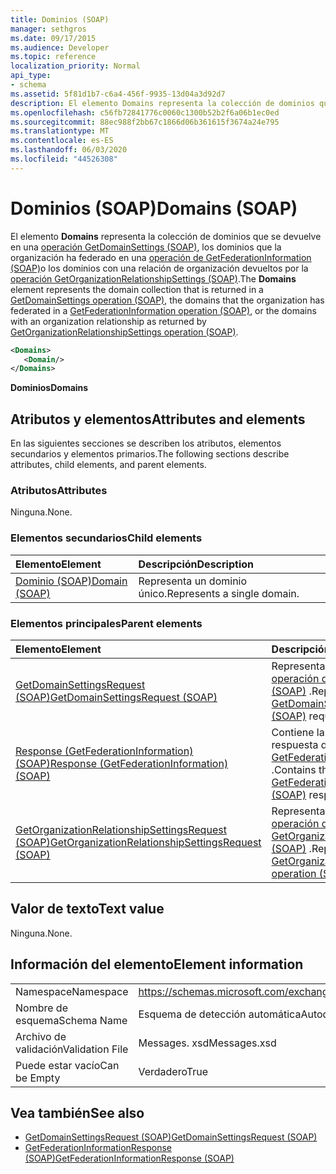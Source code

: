 ```yaml
---
title: Dominios (SOAP)
manager: sethgros
ms.date: 09/17/2015
ms.audience: Developer
ms.topic: reference
localization_priority: Normal
api_type:
- schema
ms.assetid: 5f81d1b7-c6a4-456f-9935-13d04a3d92d7
description: El elemento Domains representa la colección de dominios que se devuelve en una operación GetDomainSettings (SOAP), los dominios que la organización ha federado en una operación de GetFederationInformation (SOAP) o los dominios con una relación de organización devueltos por la operación GetOrganizationRelationshipSettings (SOAP).
ms.openlocfilehash: c56fb72841776c0060c1300b52b2f6a06b1ec0ed
ms.sourcegitcommit: 88ec988f2bb67c1866d06b361615f3674a24e795
ms.translationtype: MT
ms.contentlocale: es-ES
ms.lasthandoff: 06/03/2020
ms.locfileid: "44526308"
---
```

# <a name="domains-soap"></a><span data-ttu-id="aad9b-103">Dominios (SOAP)</span><span class="sxs-lookup"><span data-stu-id="aad9b-103">Domains (SOAP)</span></span>

<span data-ttu-id="aad9b-104">El elemento **Domains** representa la colección de dominios que se devuelve en una [operación GetDomainSettings (SOAP)](getdomainsettings-operation-soap.md), los dominios que la organización ha federado en una [operación de GetFederationInformation (SOAP)](getfederationinformation-operation-soap.md)o los dominios con una relación de organización devueltos por la [operación GetOrganizationRelationshipSettings (SOAP)](getorganizationrelationshipsettings-operation-soap.md).</span><span class="sxs-lookup"><span data-stu-id="aad9b-104">The **Domains** element represents the domain collection that is returned in a [GetDomainSettings operation (SOAP)](getdomainsettings-operation-soap.md), the domains that the organization has federated in a [GetFederationInformation operation (SOAP)](getfederationinformation-operation-soap.md), or the domains with an organization relationship as returned by [GetOrganizationRelationshipSettings operation (SOAP)](getorganizationrelationshipsettings-operation-soap.md).</span></span>
  
```XML
<Domains>
   <Domain/>
</Domains>
```

 <span data-ttu-id="aad9b-105">**Dominios**</span><span class="sxs-lookup"><span data-stu-id="aad9b-105">**Domains**</span></span>
## <a name="attributes-and-elements"></a><span data-ttu-id="aad9b-106">Atributos y elementos</span><span class="sxs-lookup"><span data-stu-id="aad9b-106">Attributes and elements</span></span>

<span data-ttu-id="aad9b-107">En las siguientes secciones se describen los atributos, elementos secundarios y elementos primarios.</span><span class="sxs-lookup"><span data-stu-id="aad9b-107">The following sections describe attributes, child elements, and parent elements.</span></span>
  
### <a name="attributes"></a><span data-ttu-id="aad9b-108">Atributos</span><span class="sxs-lookup"><span data-stu-id="aad9b-108">Attributes</span></span>

<span data-ttu-id="aad9b-109">Ninguna.</span><span class="sxs-lookup"><span data-stu-id="aad9b-109">None.</span></span>
  
### <a name="child-elements"></a><span data-ttu-id="aad9b-110">Elementos secundarios</span><span class="sxs-lookup"><span data-stu-id="aad9b-110">Child elements</span></span>

|<span data-ttu-id="aad9b-111">**Elemento**</span><span class="sxs-lookup"><span data-stu-id="aad9b-111">**Element**</span></span>|<span data-ttu-id="aad9b-112">**Descripción**</span><span class="sxs-lookup"><span data-stu-id="aad9b-112">**Description**</span></span>|
|:-----|:-----|
|[<span data-ttu-id="aad9b-113">Dominio (SOAP)</span><span class="sxs-lookup"><span data-stu-id="aad9b-113">Domain (SOAP)</span></span>](domain-soap.md) <br/> |<span data-ttu-id="aad9b-114">Representa un dominio único.</span><span class="sxs-lookup"><span data-stu-id="aad9b-114">Represents a single domain.</span></span>  <br/> |
   
### <a name="parent-elements"></a><span data-ttu-id="aad9b-115">Elementos principales</span><span class="sxs-lookup"><span data-stu-id="aad9b-115">Parent elements</span></span>

|<span data-ttu-id="aad9b-116">**Elemento**</span><span class="sxs-lookup"><span data-stu-id="aad9b-116">**Element**</span></span>|<span data-ttu-id="aad9b-117">**Descripción**</span><span class="sxs-lookup"><span data-stu-id="aad9b-117">**Description**</span></span>|
|:-----|:-----|
|[<span data-ttu-id="aad9b-118">GetDomainSettingsRequest (SOAP)</span><span class="sxs-lookup"><span data-stu-id="aad9b-118">GetDomainSettingsRequest (SOAP)</span></span>](getdomainsettingsrequest-soap.md) <br/> |<span data-ttu-id="aad9b-119">Representa una solicitud de [operación de GetDomainSettings (SOAP)](getdomainsettings-operation-soap.md) .</span><span class="sxs-lookup"><span data-stu-id="aad9b-119">Represents a [GetDomainSettings operation (SOAP)](getdomainsettings-operation-soap.md) request.</span></span>  <br/> |
|[<span data-ttu-id="aad9b-120">Response (GetFederationInformation) (SOAP)</span><span class="sxs-lookup"><span data-stu-id="aad9b-120">Response (GetFederationInformation) (SOAP)</span></span>](response-getfederationinformationsoap.md) <br/> |<span data-ttu-id="aad9b-121">Contiene la información de respuesta de la [operación GetFederationInformation (SOAP)](getfederationinformation-operation-soap.md) .</span><span class="sxs-lookup"><span data-stu-id="aad9b-121">Contains the [GetFederationInformation operation (SOAP)](getfederationinformation-operation-soap.md) response information.</span></span>  <br/> |
|[<span data-ttu-id="aad9b-122">GetOrganizationRelationshipSettingsRequest (SOAP)</span><span class="sxs-lookup"><span data-stu-id="aad9b-122">GetOrganizationRelationshipSettingsRequest (SOAP)</span></span>](getorganizationrelationshipsettingsrequest-soap.md) <br/> |<span data-ttu-id="aad9b-123">Representa una solicitud de [operación de GetOrganizationRelationshipSettings (SOAP)](getorganizationrelationshipsettings-operation-soap.md) .</span><span class="sxs-lookup"><span data-stu-id="aad9b-123">Represents a [GetOrganizationRelationshipSettings operation (SOAP)](getorganizationrelationshipsettings-operation-soap.md) request.</span></span>  <br/> |
   
## <a name="text-value"></a><span data-ttu-id="aad9b-124">Valor de texto</span><span class="sxs-lookup"><span data-stu-id="aad9b-124">Text value</span></span>

<span data-ttu-id="aad9b-125">Ninguna.</span><span class="sxs-lookup"><span data-stu-id="aad9b-125">None.</span></span>
  
## <a name="element-information"></a><span data-ttu-id="aad9b-126">Información del elemento</span><span class="sxs-lookup"><span data-stu-id="aad9b-126">Element information</span></span>

|||
|:-----|:-----|
|<span data-ttu-id="aad9b-127">Namespace</span><span class="sxs-lookup"><span data-stu-id="aad9b-127">Namespace</span></span>  <br/> |https://schemas.microsoft.com/exchange/2010/Autodiscover  <br/> |
|<span data-ttu-id="aad9b-128">Nombre de esquema</span><span class="sxs-lookup"><span data-stu-id="aad9b-128">Schema Name</span></span>  <br/> |<span data-ttu-id="aad9b-129">Esquema de detección automática</span><span class="sxs-lookup"><span data-stu-id="aad9b-129">Autodiscover schema</span></span>  <br/> |
|<span data-ttu-id="aad9b-130">Archivo de validación</span><span class="sxs-lookup"><span data-stu-id="aad9b-130">Validation File</span></span>  <br/> |<span data-ttu-id="aad9b-131">Messages. xsd</span><span class="sxs-lookup"><span data-stu-id="aad9b-131">Messages.xsd</span></span>  <br/> |
|<span data-ttu-id="aad9b-132">Puede estar vacío</span><span class="sxs-lookup"><span data-stu-id="aad9b-132">Can be Empty</span></span>  <br/> |<span data-ttu-id="aad9b-133">Verdadero</span><span class="sxs-lookup"><span data-stu-id="aad9b-133">True</span></span>  <br/> |
   
## <a name="see-also"></a><span data-ttu-id="aad9b-134">Vea también</span><span class="sxs-lookup"><span data-stu-id="aad9b-134">See also</span></span>

- [<span data-ttu-id="aad9b-135">GetDomainSettingsRequest (SOAP)</span><span class="sxs-lookup"><span data-stu-id="aad9b-135">GetDomainSettingsRequest (SOAP)</span></span>](getdomainsettingsrequest-soap.md)  
- [<span data-ttu-id="aad9b-136">GetFederationInformationResponse (SOAP)</span><span class="sxs-lookup"><span data-stu-id="aad9b-136">GetFederationInformationResponse (SOAP)</span></span>](getfederationinformationresponse-soap.md)

